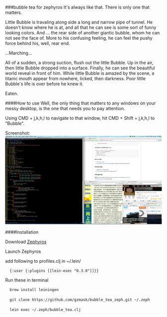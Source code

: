 ###bubble tea for zephyros
It's always like that. There is only one that matters. 


Little Bubble is travaling along side a long and narrow pipe of tunnel. 
He doesn't know where he is at, and all that he can see is some sort of funny looking colors.
And ... the rear side of another giantic bubble, whom he can not see the face of.
More to his confusing feeling, he can feel the pushy force behind his, well, rear end.


...Marching...


All of a sudden, a strong suction, flush out the little Bubble. Up in the air, then little Bubble dropped into a surface.
Finally, he can see the beautiful world reveal in front of him.
While little Bubble is amazed by the scene, a titanic mouth appear from nowhere, licked, then darkness.
Poor little Bubble's life is over before he knew it.


Eaten.

####How to use
Well, the only thing that matters to any windows on your messy desktop, is the one that needs you to pay attention.


Using CMD + j,k,h,l to navigate to that window,
hit CMD + Shift + j,k,h,l to "Bubble".


Screenshot:
![Alt screenshot](/bubble_tea.png)


####Installation


Download [Zephyros](https://github.com/sdegutis/zephyros) 

Launch Zephyros

add following to profiles.clj in ~/.lein/

```
  {:user {:plugins [[lein-exec "0.3.0"]]}} 
```

Run these in terminal
```
  brew install leiningen
  
  git clone https://github.com/gzmask/bubble_tea_zeph.git ~/.zeph

  lein exec ~/.zeph/bubble_tea.clj
```
